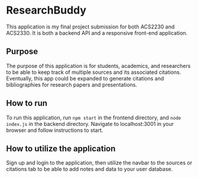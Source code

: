 # ResearchBuddy

This application is my final project submission for both ACS2230 and ACS2330. It is both a backend API and a responsive front-end application.

## Purpose

The purpose of this application is for students, academics, and researchers to be able to keep track of multiple sources and its associated citations. Eventually, this app could be expanded to generate citations and bibliographies for research papers and presentations.

## How to run

To run this application, run `npm start` in the frontend directory, and `node index.js` in the backend directory. Navigate to localhost:3001 in your browser and follow instructions to start.

## How to utilize the application

Sign up and login to the application, then utilize the navbar to the sources or citations tab to be able to add notes and data to your user database.
